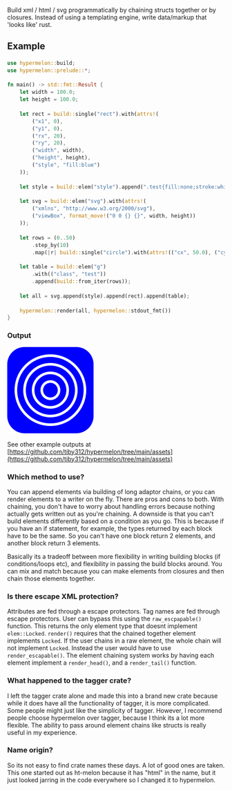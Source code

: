 Build xml / html / svg programmatically by chaining structs together or by closures. Instead of using a templating engine, write data/markup that 'looks like' rust. 


## Example

```rust
use hypermelon::build;
use hypermelon::prelude::*;

fn main() -> std::fmt::Result {
    let width = 100.0;
    let height = 100.0;

    let rect = build::single("rect").with(attrs!(
        ("x1", 0),
        ("y1", 0),
        ("rx", 20),
        ("ry", 20),
        ("width", width),
        ("height", height),
        ("style", "fill:blue")
    ));

    let style = build::elem("style").append(".test{fill:none;stroke:white;stroke-width:3}");

    let svg = build::elem("svg").with(attrs!(
        ("xmlns", "http://www.w3.org/2000/svg"),
        ("viewBox", format_move!("0 0 {} {}", width, height))
    ));

    let rows = (0..50)
        .step_by(10)
        .map(|r| build::single("circle").with(attrs!(("cx", 50.0), ("cy", 50.0), ("r", r))));

    let table = build::elem("g")
        .with(("class", "test"))
        .append(build::from_iter(rows));

    let all = svg.append(style).append(rect).append(table);

    hypermelon::render(all, hypermelon::stdout_fmt())
}
```

### Output

<img src="./assets/svg_example.svg" alt="demo">


See other example outputs at [https://github.com/tiby312/hypermelon/tree/main/assets](https://github.com/tiby312/hypermelon/tree/main/assets)





### Which method to use?

You can append elements via building of long adaptor chains, or you can render
elements to a writer on the fly. There are pros and cons to both. With chaining,
you don't have to worry about handling errors because nothing actually gets written out
as you're chaining. A downside is that you can't build elements differently based on a condition
as you go. This is because if you have an if statement, for example, the types returned by each block have to be the same.
So you can't have one block return 2 elements, and another block return 3 elements.

Basically its a tradeoff between more flexibility in writing building blocks (if conditions/loops etc), and flexibility in passing
the build blocks around. You can mix and match because you can make elements from closures and then chain those elements together.


### Is there escape XML protection?

Attributes are fed through a escape protectors. Tag names are fed through escape protectors. 
User can bypass this using the `raw_escpapable()` function. This returns the only element type that doesnt implement `elem::Locked`.
`render()` requires that the chained together element implements `Locked`. If the user chains in a raw element, the whole
chain will not implement `Locked`. Instead the user would have to use `render_escapable()`. The element chaining system works by having each element implement a `render_head()`, and a `render_tail()` function.


### What happened to the tagger crate?

I left the tagger crate alone and made this into a brand new crate because while it does have all
the functionality of tagger, it is more complicated. Some people might just like the simplicity of tagger. However, I recommend people choose hypermelon over tagger, because I think its a lot more flexible. The ability to pass around element chains like structs is really useful in my experience.

### Name origin?

So its not easy to find crate names these days. A lot of good ones are taken. This one started out as ht-melon because it has "html" in the name, but it just looked jarring in the code everywhere so I changed it to hypermelon.